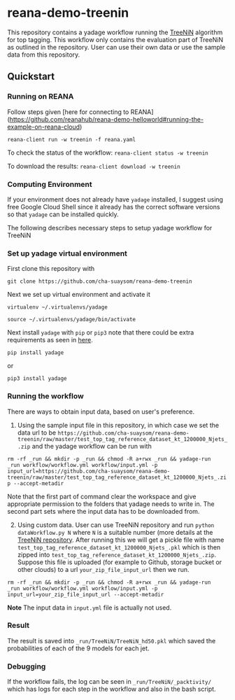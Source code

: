# reana-demo-treenin

This repository contains a yadage workflow running the [TreeNiN](https://github.com/diana-hep/TreeNiN) algorithm for top tagging. This workflow only contains the evaluation part of TreeNiN as outlined in the repository. User can use their own data or use the sample data from this repository.

## Quickstart

### Running on REANA

Follow steps given [here for connecting to REANA] (https://github.com/reanahub/reana-demo-helloworld#running-the-example-on-reana-cloud)

`reana-client run -w treenin -f reana.yaml`

To check the status of the workflow:
`reana-client status -w treenin`

To download the results: 
`reana-client download -w treenin`



### Computing Environment

If your environment does not already have `yadage` installed, I suggest using free Google Cloud Shell since it already has the correct software versions so that `yadage` can be installed quickly.

The following describes necessary steps to setup yadage workflow for TreeNiN

### Set up yadage virtual environment

First clone this repository with

`git clone https://github.com/cha-suaysom/reana-demo-treenin`

Next we set up virtual environment and activate it

`virtualenv ~/.virtualenvs/yadage`

`source ~/.virtualenvs/yadage/bin/activate`

Next install `yadage` with `pip` or `pip3` note that there could be extra requirements as seen in [here](https://yadage.readthedocs.io/en/latest/introduction.html).

`pip install yadage` 

or 

`pip3 install yadage`

### Running the workflow

There are ways to obtain input data, based on user's preference.

1. Using the sample input file in this repository, in which case we set the data url to be `https://github.com/cha-suaysom/reana-demo-treenin/raw/master/test_top_tag_reference_dataset_kt_1200000_Njets_.zip` and the yadage workflow can be run with

`rm -rf _run && mkdir -p _run && chmod -R a+rwx _run && yadage-run  _run workflow/workflow.yml workflow/input.yml -p input_url=https://github.com/cha-suaysom/reana-demo-treenin/raw/master/test_top_tag_reference_dataset_kt_1200000_Njets_.zip --accept-metadir`

Note that the first part of command clear the workspace and give appropriate permission to the folders that yadage needs to write in. The second part sets where the input data has to be downloaded from.


2. Using custom data. User can use TreeNiN repository and run `python dataWorkflow.py N` where `N` is a suitable number (more details at the [TreeNiN repository](https://github.com/diana-hep/TreeNiN). After running this we will get a pickle file with name `test_top_tag_reference_dataset_kt_1200000_Njets_.pkl` which is then zipped into `test_top_tag_reference_dataset_kt_1200000_Njets_.zip`. Suppose this file is uploaded (for example to Github, storage bucket or other clouds) to a url `your_zip_file_input_url` then we run.

`rm -rf _run && mkdir -p _run && chmod -R a+rwx _run && yadage-run  _run workflow/workflow.yml workflow/input.yml -p input_url=your_zip_file_input_url --accept-metadir`

**Note** The input data in `input.yml` file is actually not used.

### Result

The result is saved into `_run/TreeNiN/TreeNiN_hd50.pkl` which saved the probabilities of each of the 9 models for each jet.

### Debugging

If the workflow  fails, the log can be seen in `_run/TreeNiN/_packtivity/` which has logs for each step in the workflow and also in the bash script.






